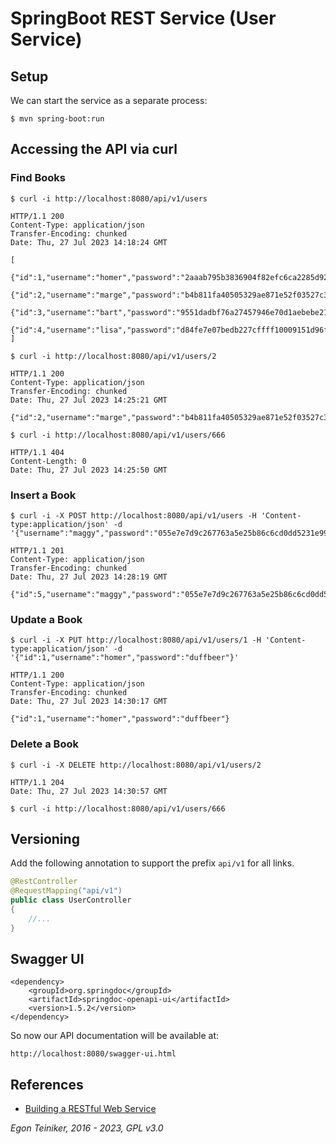 # SpringBoot REST Service (User Service)

## Setup 

We can start the service as a separate process:
```
$ mvn spring-boot:run
```

## Accessing the API via curl

### Find Books

```
$ curl -i http://localhost:8080/api/v1/users

HTTP/1.1 200 
Content-Type: application/json
Transfer-Encoding: chunked
Date: Thu, 27 Jul 2023 14:18:24 GMT

[
    {"id":1,"username":"homer","password":"2aaab795b3836904f82efc6ca2285d927aed75206214e1da383418eb90c9052f"},
    {"id":2,"username":"marge","password":"b4b811fa40505329ae871e52f03527c3720c9af7fb8607819658535c5484c41e"},
    {"id":3,"username":"bart","password":"9551dadbf76a27457946e70d1aebebe2132f8d3bce6378d216c11853524dd3a6"},
    {"id":4,"username":"lisa","password":"d84fe7e07bedb227cffff10009151d96fc944f6a1bd37cff60e8e4626a1eb1c3"}
]
```

```
$ curl -i http://localhost:8080/api/v1/users/2

HTTP/1.1 200 
Content-Type: application/json
Transfer-Encoding: chunked
Date: Thu, 27 Jul 2023 14:25:21 GMT

{"id":2,"username":"marge","password":"b4b811fa40505329ae871e52f03527c3720c9af7fb8607819658535c5484c41e"}
```

```
$ curl -i http://localhost:8080/api/v1/users/666

HTTP/1.1 404 
Content-Length: 0
Date: Thu, 27 Jul 2023 14:25:50 GMT
```

### Insert a Book
```
$ curl -i -X POST http://localhost:8080/api/v1/users -H 'Content-type:application/json' -d '{"username":"maggy","password":"055e7e7d9c267763a5e25b86c6cd0dd5231e991ca12bdd156da17b9730ebb344"}'

HTTP/1.1 201 
Content-Type: application/json
Transfer-Encoding: chunked
Date: Thu, 27 Jul 2023 14:28:19 GMT

{"id":5,"username":"maggy","password":"055e7e7d9c267763a5e25b86c6cd0dd5231e991ca12bdd156da17b9730ebb344"}
```

### Update a Book
```
$ curl -i -X PUT http://localhost:8080/api/v1/users/1 -H 'Content-type:application/json' -d '{"id":1,"username":"homer","password":"duffbeer"}'

HTTP/1.1 200 
Content-Type: application/json
Transfer-Encoding: chunked
Date: Thu, 27 Jul 2023 14:30:17 GMT

{"id":1,"username":"homer","password":"duffbeer"}
```

### Delete a Book
```
$ curl -i -X DELETE http://localhost:8080/api/v1/users/2

HTTP/1.1 204 
Date: Thu, 27 Jul 2023 14:30:57 GMT
```

```
$ curl -i http://localhost:8080/api/v1/users/666

```
## Versioning

Add the following annotation to support the prefix `api/v1` for all links.
```Java
@RestController
@RequestMapping("api/v1")
public class UserController
{
    //...
}
```

## Swagger UI

```
<dependency>
    <groupId>org.springdoc</groupId>
    <artifactId>springdoc-openapi-ui</artifactId>
    <version>1.5.2</version>
</dependency>
```

So now our API documentation will be available at:
```
http://localhost:8080/swagger-ui.html
```


## References
* [Building a RESTful Web Service](https://spring.io/guides/gs/rest-service/)

*Egon Teiniker, 2016 - 2023, GPL v3.0*
